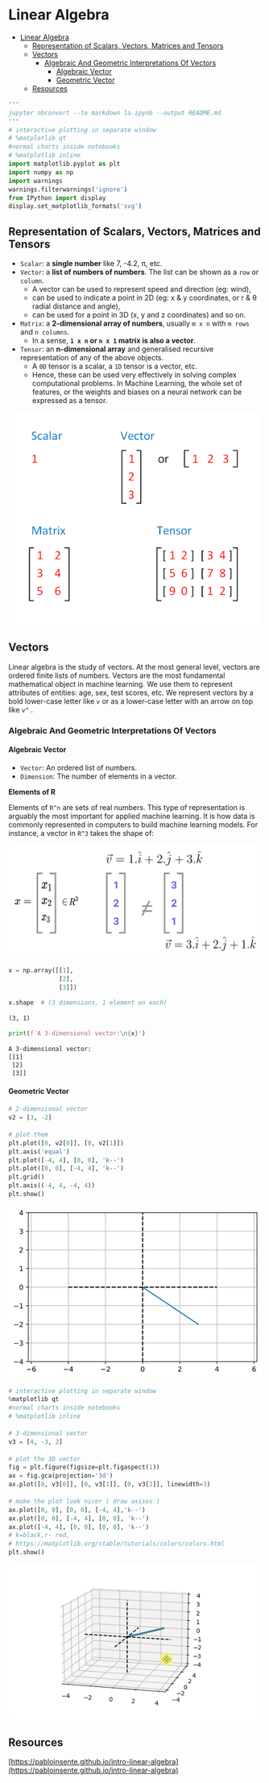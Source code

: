 # Linear Algebra

- [Linear Algebra](#linear-algebra)
  - [Representation of Scalars, Vectors, Matrices and Tensors](#representation-of-scalars-vectors-matrices-and-tensors)
  - [Vectors](#vectors)
    - [Algebraic And Geometric Interpretations Of Vectors](#algebraic-and-geometric-interpretations-of-vectors)
      - [Algebraic Vector](#algebraic-vector)
      - [Geometric Vector](#geometric-vector)
  - [Resources](#resources)


```python
"""
jupyter nbconvert --to markdown la.ipynb --output README.md
"""
# interactive plotting in separate window
# %matplotlib qt
#normal charts inside notebooks
# %matplotlib inline
import matplotlib.pyplot as plt
import numpy as np
import warnings
warnings.filterwarnings('ignore')
from IPython import display
display.set_matplotlib_formats('svg')
```

## Representation of Scalars, Vectors, Matrices and Tensors

- `Scalar`: a **single number** like 7, -4.2, π, etc.
- `Vector`: a **list of numbers of numbers**. The list can be shown as a `row` or `column`.
  - A vector can be used to represent speed and direction (eg: wind),
  - can be used to indicate a point in 2D (eg: x & y coordinates, or r & θ radial distance and angle),
  - can be used for a point in 3D (x, y and z coordinates) and so on.
- `Matrix`: a **2-dimensional array of numbers**, usually `m x n` with `m rows` and `n columns`.
  -  In a sense, **`1 x n` or `n x 1` matrix is also a vector**.
- `Tensor`: an **n-dimensional array** and generalised recursive representation of any of the above objects.
  - A `0D` tensor is a scalar, a `1D` tensor is a vector, etc.
  - Hence, these can be used very effectively in solving complex computational problems. In Machine Learning, the whole set of features, or the weights and biases on a neural network can be expressed as a tensor.

<div align="center">
<img src="img/svmt.png" alt="svmt.png" width="500px">
</div>

## Vectors

Linear algebra is the study of vectors. At the most general level, vectors are ordered finite lists of numbers. Vectors are the most fundamental mathematical object in machine learning. We use them to represent attributes of entities: age, sex, test scores, etc. We represent vectors by a bold lower-case letter like `v` or as a lower-case letter with an arrow on top like `v^` .

### Algebraic And Geometric Interpretations Of Vectors

#### Algebraic Vector

- `Vector`: An ordered list of numbers.
- `Dimension`: The number of elements in a vector.

**Elements of R**

Elements of `R^n` are sets of real numbers. This type of representation is arguably the most important for applied machine learning. It is how data is commonly represented in computers to build machine learning models. For instance, a vector in `R^3` takes the shape of:

<div align="center">
<img src="img/alg_v.jpg" alt="alg_v.jpg" width="600px">
</div>


```python
x = np.array([[1],
              [2],
              [3]])

```


```python
x.shape  # (3 dimensions, 1 element on each)
```




    (3, 1)




```python
print(f'A 3-dimensional vector:\n{x}')
```

    A 3-dimensional vector:
    [[1]
     [2]
     [3]]


#### Geometric Vector


```python
# 2-dimensional vector
v2 = [3, -2]

# plot them
plt.plot([0, v2[0]], [0, v2[1]])
plt.axis('equal')
plt.plot([-4, 4], [0, 0], 'k--')
plt.plot([0, 0], [-4, 4], 'k--')
plt.grid()
plt.axis((-4, 4, -4, 4))
plt.show()
```



![svg](README_files/README_13_0.svg)




```python
# interactive plotting in separate window
%matplotlib qt
#normal charts inside notebooks
# %matplotlib inline

# 3-dimensional vector
v3 = [4, -3, 2]

# plot the 3D vector
fig = plt.figure(figsize=plt.figaspect(1))
ax = fig.gca(projection='3d')
ax.plot([0, v3[0]], [0, v3[1]], [0, v3[2]], linewidth=3)

# make the plot look nicer ( draw axises )
ax.plot([0, 0], [0, 0], [-4, 4],'k--')
ax.plot([0, 0], [-4, 4], [0, 0], 'k--')
ax.plot([-4, 4], [0, 0], [0, 0], 'k--')
# k=black,r- red,
# https://matplotlib.org/stable/tutorials/colors/colors.html
plt.show()

```

<div align="center">
<img src="img/geo_v_1.gif" alt="geo_v.gif" width="600px">
</div>

## Resources

[https://pabloinsente.github.io/intro-linear-algebra](https://pabloinsente.github.io/intro-linear-algebra)
